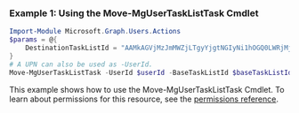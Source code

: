 ### Example 1: Using the Move-MgUserTaskListTask Cmdlet
```powershell
Import-Module Microsoft.Graph.Users.Actions
$params = @{
	DestinationTaskListId = "AAMkAGVjMzJmMWZjLTgyYjgtNGIyNi1hOGQ0LWRjMjNmMGRmOWNiYQAuAAAAAAAboFsPFj7gQqFxG"
}
# A UPN can also be used as -UserId.
Move-MgUserTaskListTask -UserId $userId -BaseTaskListId $baseTaskListId -BaseTaskId $baseTaskId -BodyParameter $params
```
This example shows how to use the Move-MgUserTaskListTask Cmdlet.
To learn about permissions for this resource, see the [permissions reference](/graph/permissions-reference).
